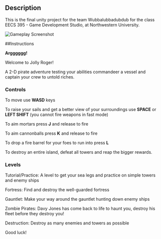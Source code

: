 ## Description

This is the final unity project for the team Wubbalubbadubdub for the class EECS 395 - Game Development Studio, at Northwestern University.


![Gameplay Screenshot](/Screenshots/screnshot1.png?raw=true)

##Instructions

**Argggggg!**

Welcome to Jolly Roger! 

A 2-D pirate adventure testing your abilities commandeer a vessel and captain your crew to untold riches.

### Controls

To move use **WASD** keys

To raise your sails and get a better view of your surroundings use **SPACE** or **LEFT SHIFT** (you cannot fire weapons in fast mode)

To aim mortars press **J** and release to fire

To aim cannonballs press **K** and release to fire

To drop a fire barrel for your foes to run into press **L**

To destroy an entire island, defeat all towers and reap the bigger rewards.

### Levels

Tutorial/Practice: A level to get your sea legs and practice on simple towers and enemy ships

Fortress: Find and destroy the well-guarded fortress

Gauntlet: Make your way around the gauntlet hunting down enemy ships

Zombie Pirates: Davy Jones has come back to life to haunt you, destroy his fleet before they destroy you!

Destruction: Destroy as many enemies and towers as possible

Good luck!
